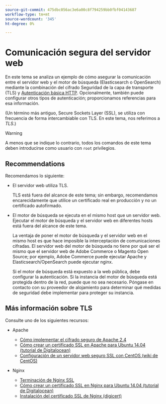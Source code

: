 ```yaml
---
source-git-commit: 475dbc056ac3e6a00c8f794259bb0fbf04143687
workflow-type: tm+mt
source-wordcount: '345'
ht-degree: 0%

---
```

# Comunicación segura del servidor web

En este tema se analiza un ejemplo de cómo asegurar la comunicación entre el servidor web y el motor de búsqueda (Elasticsearch o OpenSearch) mediante la combinación del cifrado Seguridad de la capa de transporte (TLS) y [Autenticación básica HTTP](https://datatracker.ietf.org/doc/html/rfc2617). Opcionalmente, también puede configurar otros tipos de autenticación; proporcionamos referencias para esa información.

(Un término más antiguo, Secure Sockets Layer (SSL), se utiliza con frecuencia de forma intercambiable con TLS. En este tema, nos referimos a *TLS*.)

>[!WARNING]
>
>A menos que se indique lo contrario, todos los comandos de este tema deben introducirse como usuario con `root` privilegios.

## Recommendations

Recomendamos lo siguiente:

* El servidor web utiliza TLS.

   TLS está fuera del alcance de este tema; sin embargo, recomendamos encarecidamente que utilice un certificado real en producción y no un certificado autofirmado.

* El motor de búsqueda se ejecuta en el mismo host que un servidor web. Ejecutar el motor de búsqueda y el servidor web en diferentes hosts está fuera del alcance de este tema.

   La ventaja de poner el motor de búsqueda y el servidor web en el mismo host es que hace imposible la interceptación de comunicaciones cifradas. El servidor web del motor de búsqueda no tiene por qué ser el mismo que el servidor web de Adobe Commerce o Magento Open Source; por ejemplo, Adobe Commerce puede ejecutar Apache y Elasticsearch/OpenSearch puede ejecutar nginx.

   Si el motor de búsqueda está expuesto a la web pública, debe configurar la autenticación. Si la instancia del motor de búsqueda está protegida dentro de la red, puede que no sea necesario. Póngase en contacto con su proveedor de alojamiento para determinar qué medidas de seguridad debe implementar para proteger su instancia.

## Más información sobre TLS

Consulte uno de los siguientes recursos:

* Apache

   * [Cómo implementar el cifrado seguro de Apache 2.4](https://httpd.apache.org/docs/2.4/ssl/ssl_howto.html)
   * [Cómo crear un certificado SSL en Apache para Ubuntu 14.04 (tutorial de Digitalocean)](https://www.digitalocean.com/community/tutorials/how-to-create-a-ssl-certificate-on-apache-for-ubuntu-14-04)
   * [Configuración de un servidor web seguro SSL con CentOS (wiki de CentOS)](https://wiki.centos.org/HowTos/Https)

* Nginx

   * [Terminación de Nginx SSL](https://www.nginx.com/resources/admin-guide/nginx-ssl-termination/)
   * [Cómo crear un certificado SSL en Nginx para Ubuntu 14.04 (tutorial de Digitalocean)](https://www.digitalocean.com/community/tutorials/how-to-create-an-ssl-certificate-on-nginx-for-ubuntu-14-04)
   * [Instalación del certificado SSL de Nginx (digicert)](https://www.digicert.com/ssl-certificate-installation-nginx.htm)
